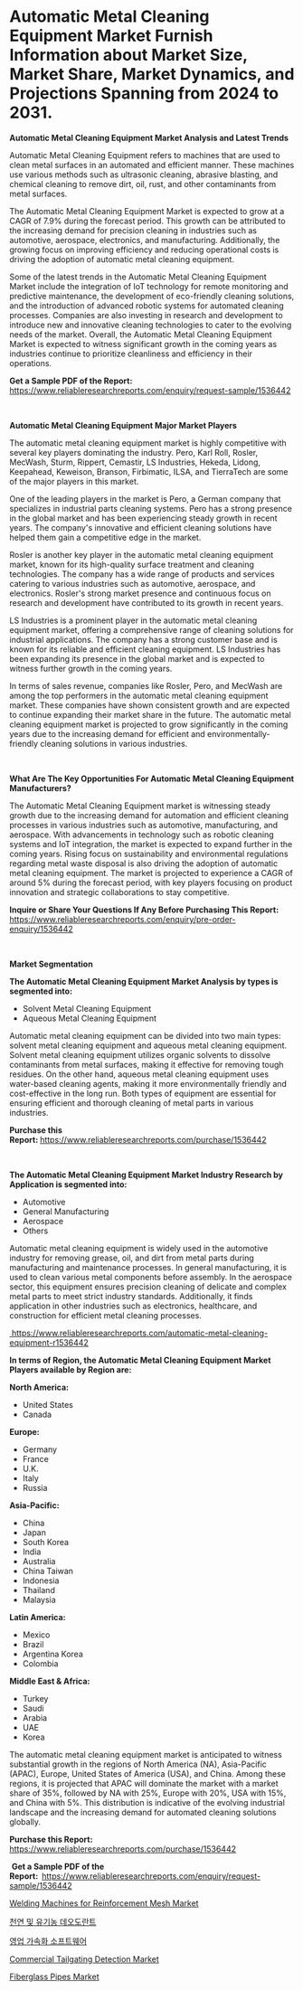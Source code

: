 <p><h1>Automatic Metal Cleaning Equipment Market Furnish Information about Market Size, Market Share, Market Dynamics, and Projections Spanning from 2024 to 2031.</h1></p><p><strong>Automatic Metal Cleaning Equipment Market Analysis and Latest Trends</strong></p>
<p><p>Automatic Metal Cleaning Equipment refers to machines that are used to clean metal surfaces in an automated and efficient manner. These machines use various methods such as ultrasonic cleaning, abrasive blasting, and chemical cleaning to remove dirt, oil, rust, and other contaminants from metal surfaces.</p><p>The Automatic Metal Cleaning Equipment Market is expected to grow at a CAGR of 7.9% during the forecast period. This growth can be attributed to the increasing demand for precision cleaning in industries such as automotive, aerospace, electronics, and manufacturing. Additionally, the growing focus on improving efficiency and reducing operational costs is driving the adoption of automatic metal cleaning equipment.</p><p>Some of the latest trends in the Automatic Metal Cleaning Equipment Market include the integration of IoT technology for remote monitoring and predictive maintenance, the development of eco-friendly cleaning solutions, and the introduction of advanced robotic systems for automated cleaning processes. Companies are also investing in research and development to introduce new and innovative cleaning technologies to cater to the evolving needs of the market. Overall, the Automatic Metal Cleaning Equipment Market is expected to witness significant growth in the coming years as industries continue to prioritize cleanliness and efficiency in their operations.</p></p>
<p><strong>Get a Sample PDF of the Report:&nbsp;</strong> <a href="https://www.reliableresearchreports.com/enquiry/request-sample/1536442">https://www.reliableresearchreports.com/enquiry/request-sample/1536442</a></p>
<p>&nbsp;</p>
<p><strong>Automatic Metal Cleaning Equipment Major Market Players</strong></p>
<p><p>The automatic metal cleaning equipment market is highly competitive with several key players dominating the industry. Pero, Karl Roll, Rosler, MecWash, Sturm, Rippert, Cemastir, LS Industries, Hekeda, Lidong, Keepahead, Keweison, Branson, Firbimatic, ILSA, and TierraTech are some of the major players in this market.</p><p>One of the leading players in the market is Pero, a German company that specializes in industrial parts cleaning systems. Pero has a strong presence in the global market and has been experiencing steady growth in recent years. The company's innovative and efficient cleaning solutions have helped them gain a competitive edge in the market.</p><p>Rosler is another key player in the automatic metal cleaning equipment market, known for its high-quality surface treatment and cleaning technologies. The company has a wide range of products and services catering to various industries such as automotive, aerospace, and electronics. Rosler's strong market presence and continuous focus on research and development have contributed to its growth in recent years.</p><p>LS Industries is a prominent player in the automatic metal cleaning equipment market, offering a comprehensive range of cleaning solutions for industrial applications. The company has a strong customer base and is known for its reliable and efficient cleaning equipment. LS Industries has been expanding its presence in the global market and is expected to witness further growth in the coming years.</p><p>In terms of sales revenue, companies like Rosler, Pero, and MecWash are among the top performers in the automatic metal cleaning equipment market. These companies have shown consistent growth and are expected to continue expanding their market share in the future. The automatic metal cleaning equipment market is projected to grow significantly in the coming years due to the increasing demand for efficient and environmentally-friendly cleaning solutions in various industries.</p></p>
<p>&nbsp;</p>
<p><strong>What Are The Key Opportunities For Automatic Metal Cleaning Equipment Manufacturers?</strong></p>
<p><p>The Automatic Metal Cleaning Equipment market is witnessing steady growth due to the increasing demand for automation and efficient cleaning processes in various industries such as automotive, manufacturing, and aerospace. With advancements in technology such as robotic cleaning systems and IoT integration, the market is expected to expand further in the coming years. Rising focus on sustainability and environmental regulations regarding metal waste disposal is also driving the adoption of automatic metal cleaning equipment. The market is projected to experience a CAGR of around 5% during the forecast period, with key players focusing on product innovation and strategic collaborations to stay competitive.</p></p>
<p><strong>Inquire or Share Your Questions If Any Before Purchasing This Report:</strong> <a href="https://www.reliableresearchreports.com/enquiry/pre-order-enquiry/1536442">https://www.reliableresearchreports.com/enquiry/pre-order-enquiry/1536442</a></p>
<p>&nbsp;</p>
<p><strong>Market Segmentation</strong></p>
<p><strong>The Automatic Metal Cleaning Equipment Market Analysis by types is segmented into:</strong></p>
<p><ul><li>Solvent Metal Cleaning Equipment</li><li>Aqueous Metal Cleaning Equipment</li></ul></p>
<p><p>Automatic metal cleaning equipment can be divided into two main types: solvent metal cleaning equipment and aqueous metal cleaning equipment. Solvent metal cleaning equipment utilizes organic solvents to dissolve contaminants from metal surfaces, making it effective for removing tough residues. On the other hand, aqueous metal cleaning equipment uses water-based cleaning agents, making it more environmentally friendly and cost-effective in the long run. Both types of equipment are essential for ensuring efficient and thorough cleaning of metal parts in various industries.</p></p>
<p><strong>Purchase this Report:&nbsp;</strong><a href="https://www.reliableresearchreports.com/purchase/1536442">https://www.reliableresearchreports.com/purchase/1536442</a></p>
<p>&nbsp;</p>
<p><strong>The Automatic Metal Cleaning Equipment Market Industry Research by Application is segmented into:</strong></p>
<p><ul><li>Automotive</li><li>General Manufacturing</li><li>Aerospace</li><li>Others</li></ul></p>
<p><p>Automatic metal cleaning equipment is widely used in the automotive industry for removing grease, oil, and dirt from metal parts during manufacturing and maintenance processes. In general manufacturing, it is used to clean various metal components before assembly. In the aerospace sector, this equipment ensures precision cleaning of delicate and complex metal parts to meet strict industry standards. Additionally, it finds application in other industries such as electronics, healthcare, and construction for efficient metal cleaning processes.</p></p>
<p><a href="https://www.reliableresearchreports.com/automatic-metal-cleaning-equipment-r1536442">&nbsp;https://www.reliableresearchreports.com/automatic-metal-cleaning-equipment-r1536442</a></p>
<p><strong>In terms of Region, the Automatic Metal Cleaning Equipment Market Players available by Region are:</strong></p>
<p>
    <p> <strong> North America: </strong>
        <ul>
            <li>United States</li>
            <li>Canada</li>
        </ul>
        </p> 
    <p> <strong> Europe: </strong>
        <ul>
            <li>Germany</li>
            <li>France</li>
            <li>U.K.</li>
            <li>Italy</li>
            <li>Russia</li>
        </ul>
        </p> 
    <p> <strong> Asia-Pacific: </strong>
        <ul>
            <li>China</li>
            <li>Japan</li>
            <li>South Korea</li>
            <li>India</li>
            <li>Australia</li>
            <li>China Taiwan</li>
            <li>Indonesia</li>
            <li>Thailand</li>
            <li>Malaysia</li>
        </ul>
        </p> 
    <p> <strong> Latin America: </strong>
        <ul>
            <li>Mexico</li>
            <li>Brazil</li>
            <li>Argentina Korea</li>
            <li>Colombia</li>
        </ul>
        </p> 
    <p> <strong> Middle East & Africa: </strong>
        <ul>
            <li>Turkey</li>
            <li>Saudi</li>
            <li>Arabia</li>
            <li>UAE</li>
            <li>Korea</li>
        </ul>
    </p>
    </p>
<p><p>The automatic metal cleaning equipment market is anticipated to witness substantial growth in the regions of North America (NA), Asia-Pacific (APAC), Europe, United States of America (USA), and China. Among these regions, it is projected that APAC will dominate the market with a market share of 35%, followed by NA with 25%, Europe with 20%, USA with 15%, and China with 5%. This distribution is indicative of the evolving industrial landscape and the increasing demand for automated cleaning solutions globally.</p></p>
<p><strong>Purchase this Report: </strong><a href="https://www.reliableresearchreports.com/purchase/1536442">https://www.reliableresearchreports.com/purchase/1536442</a></p>
<p>&nbsp;<strong>Get a Sample PDF of the Report:&nbsp;&nbsp;</strong><a href="https://www.reliableresearchreports.com/enquiry/request-sample/1536442">https://www.reliableresearchreports.com/enquiry/request-sample/1536442</a></p>
<p><strong></strong></p>
<p><p><a href="https://github.com/wusalecollins540tpqoz/Market-Research-Report-List-2/blob/main/welding-machines-for-reinforcement-mesh-market.md">Welding Machines for Reinforcement Mesh Market</a></p><p><a href="https://github.com/crfsywufhm81415/Market-Research-Report-List-1/blob/main/882937937099.md">천연 및 유기농 데오도란트</a></p><p><a href="https://github.com/vs10l4sfg5c/Market-Research-Report-List-1/blob/main/153122237100.md">영업 가속화 소프트웨어</a></p><p><a href="https://github.com/pjcfca/Market-Research-Report-List-2/blob/main/commercial-tailgating-detection-market.md">Commercial Tailgating Detection Market</a></p><p><a href="https://issuu.com/reportprime-2/docs/fiberglass-pipes-market-size-2030.pptx">Fiberglass Pipes Market</a></p></p>